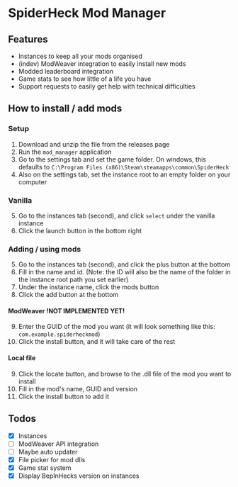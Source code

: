 # SpiderHeck Mod Manager

## Features
- Instances to keep all your mods organised
- (indev) ModWeaver integration to easily install new mods
- Modded leaderboard integration
- Game stats to see how little of a life you have
- Support requests to easily get help with technical difficulties

## How to install / add mods
### Setup
1. Download and unzip the file from the releases page
2. Run the `mod_manager` application
3. Go to the settings tab and set the game folder. On windows, this defaults to `C:\Program Files (x86)\Steam\steamapps\common\SpiderHeck`
4. Also on the settings tab, set the instance root to an empty folder on your computer

### Vanilla
5. Go to the instances tab (second), and click `select` under the vanilla instance
6. Click the launch button in the bottom right

### Adding / using mods
5. Go to the instances tab (second), and click the plus button at the bottom
6. Fill in the name and id. (Note: the ID will also be the name of the folder in the instance root path you set earlier)
7. Under the instance name, click the mods button
8. Click the add button at the bottom

#### ModWeaver !NOT IMPLEMENTED YET!
9. Enter the GUID of the mod you want (it will look something like this: `com.example.spiderheckmod`)
10. Click the install button, and it will take care of the rest

#### Local file
9. Click the locate button, and browse to the .dll file of the mod you want to install
10. Fill in the mod's name, GUID and version
11. Click the install button to add it


## Todos
* [x] Instances
* [ ] ModWeaver API integration
* [ ] Maybe auto updater
* [x] File picker for mod dlls
* [x] Game stat system
* [x] Display BepInHecks version on instances
